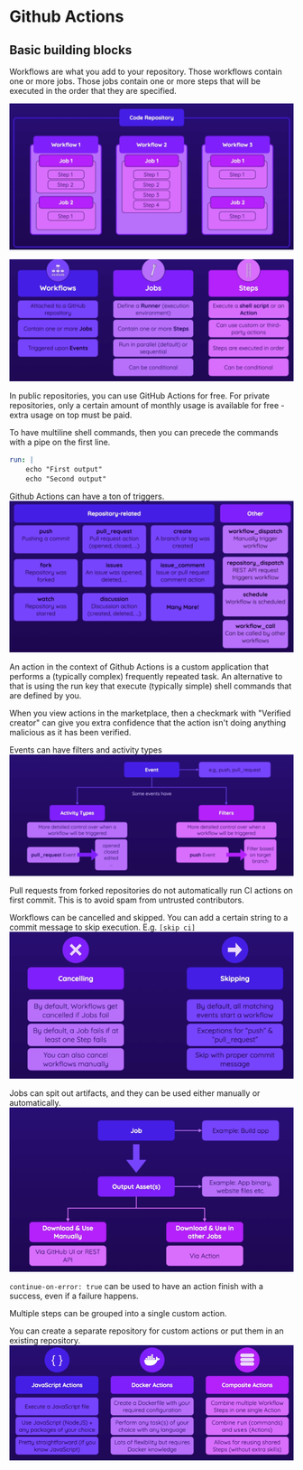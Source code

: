 # Github Actions

## Basic building blocks
Workflows are what you add to your repository. Those workflows contain one or more jobs.
Those jobs contain one or more steps that will be executed in the order that they are
specified.

![Basic workflow buildup](images/basic-workflow-buildup.png)

![Workflow-jobs-steps](images/workflow-jobs-steps.png)

In public repositories, you can use GitHub Actions for free. For private 
repositories, only a certain amount of monthly usage is available for free - extra usage 
on top must be paid.

To have multiline shell  commands, then you can precede the commands with a pipe on the
first line.
```yml
run: |
    echo "First output"
    echo "Second output"
```

Github Actions can have a ton of triggers.
![Action Triggers](images/action-triggers.png)

An action in the context of Github Actions is a custom application that performs a (typically
complex) frequently repeated task. An alternative to that is using the run key that execute
(typically simple) shell commands that are defined by you.

When you view actions in the marketplace, then a checkmark with "Verified creator" can give
you extra confidence that the action isn't doing anything malicious as it has been verified.

Events can have filters and activity types
![Activity types and filters](images/activity-types-filters.png)

Pull requests from forked repositories do not automatically run CI actions on first commit.
This is to avoid spam from untrusted contributors.

Workflows can be cancelled and skipped. You can add a certain string to a commit message
to skip execution. E.g. `[skip ci]`
![Cancelling and skipping workflows](images/cancelling-and-skipping.png)

Jobs can spit out artifacts, and they can be used either manually or automatically.
![Artifacts](images/artifacts.png)

`continue-on-error: true` can be used to have an action finish with a success, even if a failure
happens.

Multiple steps can be grouped into a single custom action.

You can create a separate repository for custom actions or put them in an existing repository.
![Types of actions](images/action-types.png)